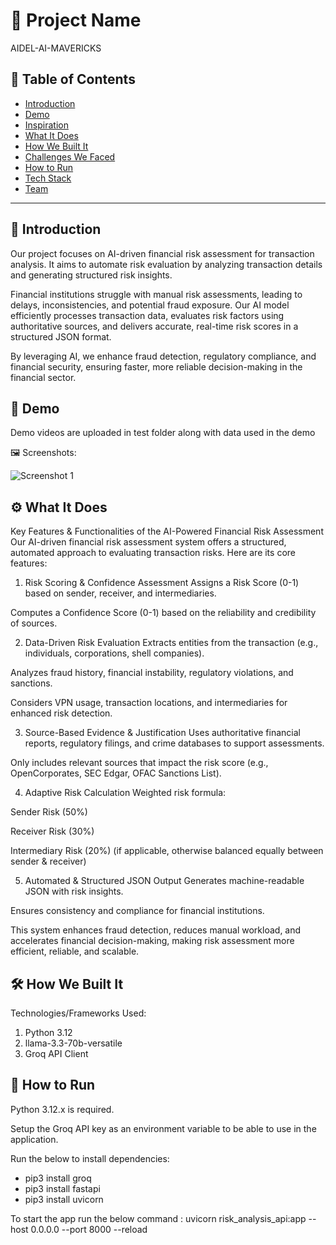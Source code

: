 # 🚀 Project Name
AIDEL-AI-MAVERICKS
## 📌 Table of Contents
- [Introduction](#introduction)
- [Demo](#demo)
- [Inspiration](#inspiration)
- [What It Does](#what-it-does)
- [How We Built It](#how-we-built-it)
- [Challenges We Faced](#challenges-we-faced)
- [How to Run](#how-to-run)
- [Tech Stack](#tech-stack)
- [Team](#team)

---

## 🎯 Introduction
Our project focuses on AI-driven financial risk assessment for transaction analysis. It aims to automate risk evaluation by analyzing transaction details and generating structured risk insights.

Financial institutions struggle with manual risk assessments, leading to delays, inconsistencies, and potential fraud exposure. Our AI model efficiently processes transaction data, evaluates risk factors using authoritative sources, and delivers accurate, real-time risk scores in a structured JSON format.

By leveraging AI, we enhance fraud detection, regulatory compliance, and financial security, ensuring faster, more reliable decision-making in the financial sector. 

## 🎥 Demo
Demo videos are uploaded in test folder along with data used in the demo

🖼️ Screenshots:

![Screenshot 1](link-to-image)



## ⚙️ What It Does
Key Features & Functionalities of the AI-Powered Financial Risk Assessment
Our AI-driven financial risk assessment system offers a structured, automated approach to evaluating transaction risks. Here are its core features:

1. Risk Scoring & Confidence Assessment
Assigns a Risk Score (0-1) based on sender, receiver, and intermediaries.

Computes a Confidence Score (0-1) based on the reliability and credibility of sources.

2. Data-Driven Risk Evaluation
Extracts entities from the transaction (e.g., individuals, corporations, shell companies).

Analyzes fraud history, financial instability, regulatory violations, and sanctions.

Considers VPN usage, transaction locations, and intermediaries for enhanced risk detection.

3. Source-Based Evidence & Justification
Uses authoritative financial reports, regulatory filings, and crime databases to support assessments.

Only includes relevant sources that impact the risk score (e.g., OpenCorporates, SEC Edgar, OFAC Sanctions List).

4. Adaptive Risk Calculation
Weighted risk formula:

Sender Risk (50%)

Receiver Risk (30%)

Intermediary Risk (20%) (if applicable, otherwise balanced equally between sender & receiver)

5. Automated & Structured JSON Output
Generates machine-readable JSON with risk insights.

Ensures consistency and compliance for financial institutions.

This system enhances fraud detection, reduces manual workload, and accelerates financial decision-making, making risk assessment more efficient, reliable, and scalable.

## 🛠️ How We Built It
Technologies/Frameworks Used:
1. Python 3.12
2. llama-3.3-70b-versatile
3. Groq API Client

## 🏃 How to Run
Python 3.12.x is required.

Setup the Groq API key as an environment variable to be able to use in the application.

Run the below to install dependencies:
- pip3 install groq
- pip3 install fastapi
- pip3 install uvicorn

To start the app run the below command :
uvicorn risk_analysis_api:app --host 0.0.0.0 --port 8000 --reload
